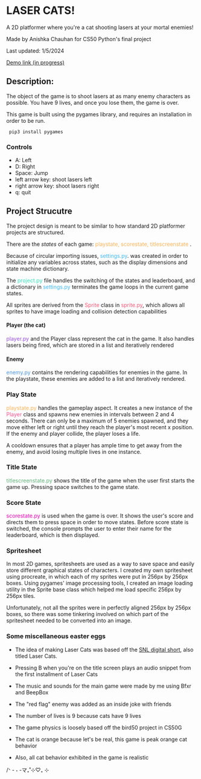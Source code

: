 # LASER CATS!
A 2D platformer where you're a cat shooting lasers at your mortal enemies!

Made by Anishka Chauhan for CS50 Python's final project 

Last updated: 1/5/2024

[Demo link (in progress)]()
## Description:
The object of the game is to shoot lasers at as many enemy characters as possible. You have 9 lives, and once you lose them, the game is over.

This game is built using the pygames library, and requires an installation in order to be run. 

     pip3 install pygames
### Controls 
* A: Left
* D: Right
* Space: Jump
* left arrow key: shoot lasers left
* right arrow key: shoot lasers right
* q: quit

## Project Strucutre 

The project design is meant to be similar to how standard 2D platformer projects are structured. 

There are the *states* of each game: <span style="color:rgb(255, 179, 90)">playstate, scorestate, titlescreenstate </span>.

Because of circular importing issues, <span style="color:rgb(66, 184, 252)">settings.py</span>. was created in order to initialize any variables across states, such as the display dimensions and state machine dictionary. 

The <span style="color:rgb(56, 224, 185)"> project.py </span> file handles the switching of the states and leaderboard, and a dictionary in <span style="color:rgb(66, 184, 252)">settings.py</span> terminates the game loops in the current game states.

 All sprites are derived from the <span style="color:rgb(255, 88, 120)"> Sprite </span> class in <span style="color:rgb(255, 88, 120)">sprite.py</span>,
 which allows all sprites to have image loading and collision detection capabilities

 #### Player (the cat)
 <span style="color:rgb(152, 80, 226)">player.py</span> and the Player class represent the cat in the game. It also handles lasers being fired, which are stored in a list and iteratively rendered
 #### Enemy
 <span style="color:rgb(79, 150, 225)">enemy.py</span> contains the rendering capabilities for enemies in the game. In the playstate, these enemies are added to a list and iteratively rendered. 

### Play State
<span style="color:rgb(255, 179, 90)">playstate.py </span> handles the gameplay aspect. It creates a new instance of the <span style="color:rgb(255, 85, 141)">Player </span> class and spawns new enemies in intervals between 2 and 4 seconds. There can only be a maximum of 5 enemies spawned, and they move either left or right until they reach the player's most recent x position. If the enemy and player collide, the player loses a life.

A cooldown ensures that a player has ample time to get away from the enemy, and avoid losing multiple lives in one instance.

### Title State
<span style = "color:rgb(97, 179, 122)"> titlescreenstate.py </span> shows the title of the game when the user first starts the game up. Pressing space switches to the game state. 

### Score State 
<span style = "color:rgb(241, 0, 184)"> scorestate.py </span> is used when the game is over. It shows the user's score and directs them to press space in order to move states. Before score state is switched, the console prompts the user to enter their name for the leaderboard, which is then displayed. 

### Spritesheet
In most 2D games, spritesheets are used as a way to save space and easily store different graphical states of characters. I created my own spritesheet using procreate, in which each of my sprites were put in 256px by 256px boxes. Using pygames' image processing tools, I created an image loading utility in the Sprite base class which helped me load specific 256px by 256px tiles. 

Unfortunately, not all the sprites were in perfectly aligned 256px by 256px boxes, so there was some tinkering involved on which part of the spritesheet needed to be converted into an image. 

### Some miscellaneous easter eggs

- The idea of making Laser Cats was based off the [SNL digital short](https://www.youtube.com/watch?v=e5fiBFhf9OQ), also titled Laser Cats. 
- Pressing B when you're on the title screen plays an audio snippet from the first installment of Laser Cats
  
- The music and sounds for the main game were made by me using Bfxr and BeepBox
  
- The "red flag" enemy was added as an inside joke with friends
  
- The number of lives is 9 because cats have 9 lives
  
- The game physics is loosely based off the bird50 project in CS50G
- The cat is orange because let's be real, this game is peak orange cat behavior
  
- Also, all cat behavior exhibited in the game is realistic
</p>
/ᐠ - ˕ -マ₊˚⊹♡₊ ⊹